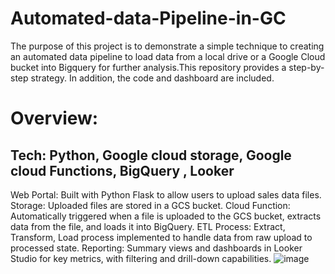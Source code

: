 # Automated-data-Pipeline-in-GC
The purpose of this project is to demonstrate a simple technique to creating an automated data pipeline to load data from a local drive or a Google Cloud bucket into Bigquery for further analysis.This repository provides a step-by-step strategy. In addition, the code and dashboard are included.    

# Overview: 
## Tech: Python, Google  cloud storage, Google cloud Functions, BigQuery , Looker 
Web Portal: Built with Python Flask to allow users to upload sales data files.
Storage: Uploaded files are stored in a GCS bucket.
Cloud Function: Automatically triggered when a file is uploaded to the GCS bucket, extracts data from the file, and loads it into BigQuery.
ETL Process: Extract, Transform, Load process implemented to handle data from raw upload to processed state.
Reporting: Summary views and dashboards in Looker Studio for key metrics, with filtering and drill-down capabilities.
![image](https://github.com/user-attachments/assets/42b88f6c-b0ac-417c-9fd3-0419021ea1c4)

